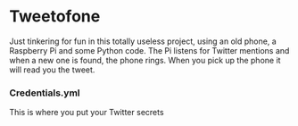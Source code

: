 # Tweetofone
 Just tinkering for fun in this totally useless project, using an old phone, a Raspberry Pi and some Python code. The Pi listens for Twitter mentions and when a new one is found, the phone rings. When you pick up the phone it will read you the tweet.
 
### Credentials.yml
This is where you put your Twitter secrets
